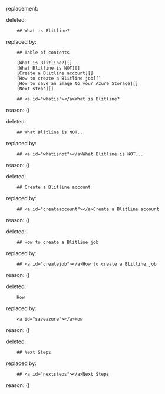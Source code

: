 replacement:

deleted:

		## What is Blitline?

replaced by:

		## Table of contents
		
		[What is Blitline?][]
		[What Blitline is NOT][]
		[Create a Blitline account][]
		[How to create a Blitline job][]
		[How to save an image to your Azure Storage][]
		[Next steps][]
		
		## <a id="whatis"></a>What is Blitline?

reason: ()

deleted:

		## What Blitline is NOT...

replaced by:

		## <a id="whatisnot"></a>What Blitline is NOT...

reason: ()

deleted:

		## Create a Blitline account

replaced by:

		## <a id="createaccount"></a>Create a Blitline account

reason: ()

deleted:

		## How to create a Blitline job

replaced by:

		## <a id="createjob"></a>How to create a Blitline job

reason: ()

deleted:

		How

replaced by:

		<a id="saveazure"></a>How

reason: ()

deleted:

		## Next Steps

replaced by:

		## <a id="nextsteps"></a>Next Steps

reason: ()

